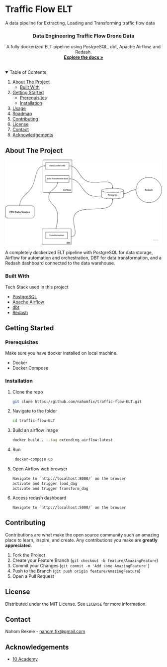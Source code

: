 # Traffic Flow ELT

A data pipeline for Extracting, Loading and Transforming traffic flow data

<p align="center">
  <h3 align="center">Data Engineering Traffic Flow Drone Data</h3>

  <p align="center">
    A fully dockerized ELT pipeline using PostgreSQL, dbt, Apache Airflow, and Redash.
    <br />
    <a href="#about-the-project"><strong>Explore the docs »</strong></a>
    <br />
    <br />
  </p>
</p>

<!-- TABLE OF CONTENTS -->
<details open="open">
  <summary>Table of Contents</summary>
  <ol>
    <li>
      <a href="#about-the-project">About The Project</a>
      <ul>
        <li><a href="#built-with">Built With</a></li>
      </ul>
    </li>
    <li>
      <a href="#getting-started">Getting Started</a>
      <ul>
        <li><a href="#prerequisites">Prerequisites</a></li>
        <li><a href="#installation">Installation</a></li>
      </ul>
    </li>
    <li><a href="#usage">Usage</a></li>
    <li><a href="#roadmap">Roadmap</a></li>
    <li><a href="#contributing">Contributing</a></li>
    <li><a href="#license">License</a></li>
    <li><a href="#contact">Contact</a></li>
    <li><a href="#acknowledgements">Acknowledgements</a></li>
  </ol>
</details>

<!-- ABOUT THE PROJECT -->

## About The Project

![ELT](screenshots/elt_pipeline.png)

A completely dockerized ELT pipeline with PostgreSQL for data storage, Airflow for automation and orchestration, DBT for data transformation, and a Redash dashboard connected to the data warehouse.

### Built With

Tech Stack used in this project

-   [PostgreSQL](https://dev.PostgreSQL.com/doc/)
-   [Apache Airflow](https://airflow.apache.org/docs/apache-airflow/stable/)
-   [dbt](https://docs.getdbt.com/)
-   [Redash](https://redash.io/help/)

<!-- GETTING STARTED -->

## Getting Started

### Prerequisites

Make sure you have docker installed on local machine.

-   Docker
-   Docker Compose

### Installation

1. Clone the repo
    ```sh
    git clone https://github.com/nahomfix/traffic-flow-ELT.git
    ```
2. Navigate to the folder

    ```sh
    cd traffic-flow-ELT
    ```

3. Build an airflow image

    ```sh
    docker build . --tag extending_airflow:latest
    ```

4. Run
    ```sh
     docker-compose up
    ```
5. Open Airflow web browser
    ```JS
    Navigate to `http://localhost:8000/` on the browser
    activate and trigger load_dag
    activate and trigger transform_dag
    ```
6. Access redash dashboard
    ```JS
    Navigate to `http://localhost:5000/` on the browser
    ```

<!-- CONTRIBUTING -->

## Contributing

Contributions are what make the open source community such an amazing place to learn, inspire, and create. Any contributions you make are **greatly appreciated**.

1. Fork the Project
2. Create your Feature Branch (`git checkout -b feature/AmazingFeature`)
3. Commit your Changes (`git commit -m 'Add some AmazingFeature'`)
4. Push to the Branch (`git push origin feature/AmazingFeature`)
5. Open a Pull Request

<!-- LICENSE -->

## License

Distributed under the MIT License. See `LICENSE` for more information.

<!-- CONTACT -->

## Contact

Nahom Bekele - nahom.fix@gmail.com

<!-- ACKNOWLEDGEMENTS -->

## Acknowledgements

-   [10 Academy](https://www.10academy.org/)
